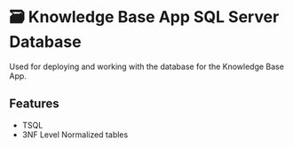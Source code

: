 # 🗃 Knowledge Base App SQL Server Database

Used for deploying and working with the database for the Knowledge Base App.

## Features

-   TSQL
-   3NF Level Normalized tables
